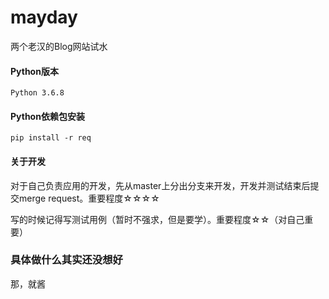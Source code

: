 # mayday

两个老汉的Blog网站试水

#### Python版本
    Python 3.6.8
    
#### Python依赖包安装
    pip install -r req



#### 关于开发
对于自己负责应用的开发，先从master上分出分支来开发，开发并测试结束后提交merge request。重要程度☆☆☆☆

写的时候记得写测试用例（暂时不强求，但是要学）。重要程度☆☆（对自己重要）
  
### 具体做什么其实还没想好

那，就酱
